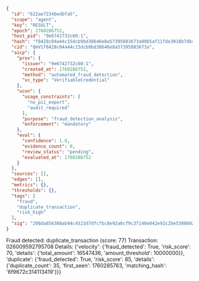 ```json
{
  "id": "622ae7234bedbfa5",
  "scope": "agent",
  "key": "RESULT",
  "epoch": 1760286752,
  "host_pid": "9e6742732c60:1",
  "hash": "f8428c04a44c15dcb9bd38646e8a57395083673a09b5af11fde3018b7db40a2e",
  "cid": "QmV1f8428c04a44c15dcb9bd38646e8a57395083673a",
  "aicp": {
    "prov": {
      "issuer": "9e6742732c60:1",
      "created_at": 1760286752,
      "method": "automated_fraud_detection",
      "vc_type": "VerifiableCredential"
    },
    "ucon": {
      "usage_constraints": [
        "no_pii_export",
        "audit_required"
      ],
      "purpose": "fraud_detection_analysis",
      "enforcement": "mandatory"
    },
    "eval": {
      "confidence": 1.0,
      "evidence_count": 0,
      "review_status": "pending",
      "evaluated_at": 1760286752
    }
  },
  "sources": [],
  "edges": [],
  "metrics": {},
  "thresholds": {},
  "tags": [
    "fraud",
    "duplicate_transaction",
    "risk_high"
  ],
  "sig": "208da856388ab94c4523d7dfcfbc8e92a0cf9c37140e042e92c2be53086029f8"
}
```

Fraud detected: duplicate_transaction (score: 77)
Transaction: 026009592795708
Details: {'velocity': {'fraud_detected': True, 'risk_score': 70, 'details': {'total_amount': 16547436, 'amount_threshold': 10000000}}, 'duplicate': {'fraud_detected': True, 'risk_score': 85, 'details': {'duplicate_count': 35, 'first_seen': 1760285763, 'matching_hash': '6f9672c314113419'}}}